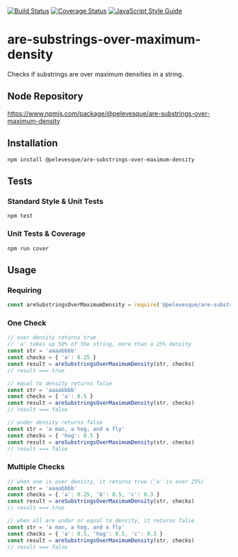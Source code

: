 [![Build Status](https://travis-ci.org/pelevesque/are-substrings-over-maximum-density.svg?branch=master)](https://travis-ci.org/pelevesque/are-substrings-over-maximum-density)
[![Coverage Status](https://coveralls.io/repos/github/pelevesque/are-substrings-over-maximum-density/badge.svg?branch=master)](https://coveralls.io/github/pelevesque/are-substrings-over-maximum-density?branch=master)
[![JavaScript Style Guide](https://img.shields.io/badge/code_style-standard-brightgreen.svg)](https://standardjs.com)

# are-substrings-over-maximum-density

Checks if substrings are over maximum densities in a string.

## Node Repository

https://www.npmjs.com/package/@pelevesque/are-substrings-over-maximum-density

## Installation

`npm install @pelevesque/are-substrings-over-maximum-density`

## Tests

### Standard Style & Unit Tests

`npm test`

### Unit Tests & Coverage

`npm run cover`

## Usage

### Requiring

```js
const areSubstringsOverMaximumDensity = require('@pelevesque/are-substrings-over-maximum-density')
```

### One Check

```js
// over density returns true
// 'a' takes up 50% of the string, more than a 25% density
const str = 'aaaabbbb'
const checks = { 'a': 0.25 }
const result = areSubstringsOverMaximumDensity(str, checks)
// result === true
```

```js
// equal to density returns false
const str = 'aaaabbbb'
const checks = { 'a': 0.5 }
const result = areSubstringsOverMaximumDensity(str, checks)
// result === false
```

```js
// under density returns false
const str = 'a man, a hog, and a fly'
const checks = { 'hog': 0.5 }
const result = areSubstringsOverMaximumDensity(str, checks)
// result === false
```

### Multiple Checks

```js
// when one is over density, it returns true ('a' is over 25%)
const str = 'aaaabbbb'
const checks = { 'a': 0.25, 'b': 0.5, 'c': 0.3 }
const result = areSubstringsOverMaximumDensity(str, checks)
// result === true
```

```js
// when all are under or equal to density, it returns false
const str = 'a man, a hog, and a fly'
const checks = { 'a': 0.5, 'hog': 0.5, 'c': 0.3 }
const result = areSubstringsOverMaximumDensity(str, checks)
// result === false
```
